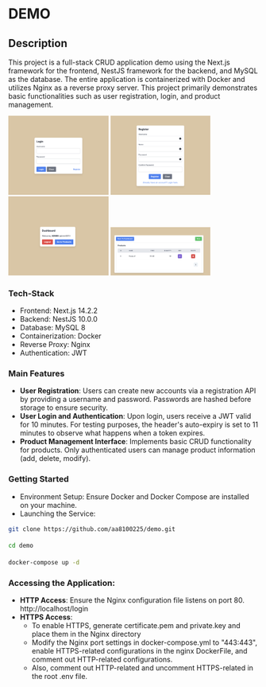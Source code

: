 # DEMO

## Description
This project is a full-stack CRUD application demo using the Next.js framework for the frontend, NestJS framework for the backend, and MySQL as the database. The entire application is containerized with Docker and utilizes Nginx as a reverse proxy server. This project primarily demonstrates basic functionalities such as user registration, login, and product management.

<div>
<img src="assets/img/demo1.png" alt="demoImage" style="max-width: 40%; height: 50%;"/>
<img src="assets/img/demo2.png" alt="demoImage" style="max-width: 40%; height: 50%;"/>
<img src="assets/img/demo4.png" alt="demoImage" style="max-width: 40%; height: 50%;"/>
<img src="assets/img/demo7.png" alt="demoImage" style="max-width: 40%; height: 50%;"/>
</div>


### Tech-Stack
- Frontend: Next.js 14.2.2
- Backend: NestJS 10.0.0
- Database: MySQL 8
- Containerization: Docker
- Reverse Proxy: Nginx
- Authentication: JWT

### Main Features
- **User Registration**: Users can create new accounts via a registration API by providing a username and password. Passwords are hashed before storage to ensure security.
- **User Login and Authentication**: Upon login, users receive a JWT valid for 10 minutes. For testing purposes, the header's auto-expiry is set to 11 minutes to observe what happens when a token expires.
- **Product Management Interface**: Implements basic CRUD functionality for products. Only authenticated users can manage product information (add, delete, modify).

### Getting Started
- Environment Setup: Ensure Docker and Docker Compose are installed on your machine.
- Launching the Service:

```bash
git clone https://github.com/aa8100225/demo.git

cd demo

docker-compose up -d
```
### Accessing the Application:
- **HTTP Access**: Ensure the Nginx configuration file listens on port 80. http://localhost/login
- **HTTPS Access**: 
   - To enable HTTPS, generate certificate.pem and private.key and place them in the Nginx directory
   -  Modify the Nginx port settings in docker-compose.yml to "443:443", enable HTTPS-related configurations in the nginx DockerFile, and comment out HTTP-related configurations. 
   - Also, comment out HTTP-related and uncomment HTTPS-related in the root .env file.